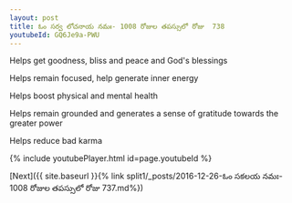 ```yaml
---
layout: post
title: ఓం సర్వ లోచనాయ నమః- 1008 రోజుల తపస్సులో రోజు  738
youtubeId: GQ6Je9a-PWU
---
```

 
 
Helps get goodness, bliss and peace and God's blessings
 
Helps remain focused, help generate inner energy 
 
Helps boost physical and mental health 
 
Helps remain grounded and generates a sense of gratitude towards the greater power 
 
Helps reduce bad karma
 
 
 
 


{% include youtubePlayer.html id=page.youtubeId %}
 
[Next]({{ site.baseurl }}{% link  split1/_posts/2016-12-26-ఓం సకలయ నమః- 1008 రోజుల తపస్సులో రోజు  737.md%})
 

